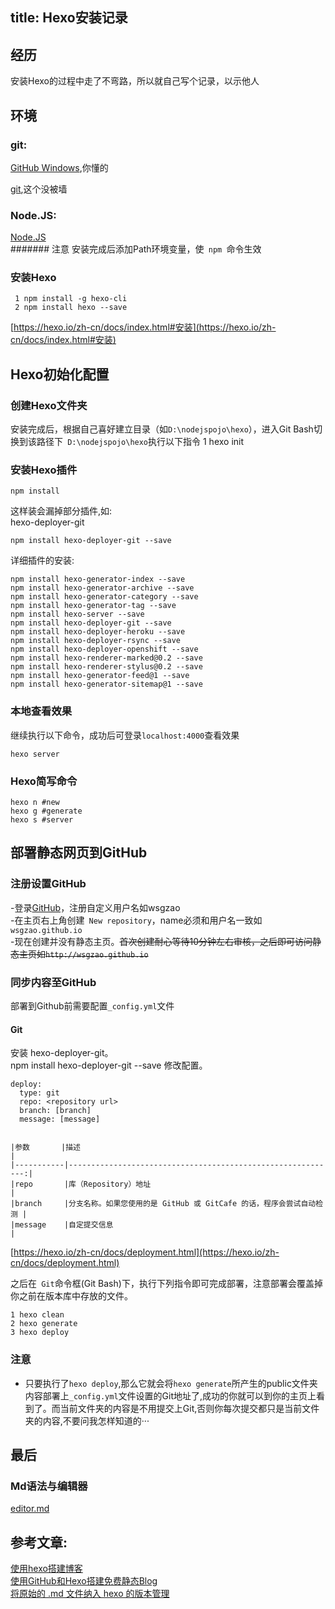 title: Hexo安装记录
---
## 经历
安装Hexo的过程中走了不弯路，所以就自己写个记录，以示他人

## 环境
### git:       
[GitHub Windows](https://desktop.github.com/),你懂的
    
[git](https://git-scm.com/),这个没被墙
### Node.JS:
[Node.JS](http://nodejs.org/)     
####### 注意 安装完成后添加Path环境变量，使```  npm  ```命令生效
### 安装Hexo

	 1 npm install -g hexo-cli 
	 2 npm install hexo --save 


[https://hexo.io/zh-cn/docs/index.html#安装](https://hexo.io/zh-cn/docs/index.html#安装)

## Hexo初始化配置
### 创建Hexo文件夹
安装完成后，根据自己喜好建立目录（如``` D:\nodejspojo\hexo ```），进入Git Bash切换到该路径下``` D:\nodejspojo\hexo```执行以下指令
	1 hexo init
### 安装Hexo插件
	npm install
这样装会漏掉部分插件,如:	    
hexo-deployer-git

	npm install hexo-deployer-git --save

详细插件的安装:

	npm install hexo-generator-index --save
	npm install hexo-generator-archive --save
	npm install hexo-generator-category --save
	npm install hexo-generator-tag --save
	npm install hexo-server --save
	npm install hexo-deployer-git --save
	npm install hexo-deployer-heroku --save
	npm install hexo-deployer-rsync --save
	npm install hexo-deployer-openshift --save
	npm install hexo-renderer-marked@0.2 --save
	npm install hexo-renderer-stylus@0.2 --save
	npm install hexo-generator-feed@1 --save
	npm install hexo-generator-sitemap@1 --save


### 本地查看效果
继续执行以下命令，成功后可登录``` localhost:4000 ```查看效果   

	hexo server
### Hexo简写命令
	hexo n #new
	hexo g #generate
	hexo s #server

## 部署静态网页到GitHub
### 注册设置GitHub
-登录[GitHub](https://github.com/)，注册自定义用户名如wsgzao    
-在主页右上角创建``` New repository```，name必须和用户名一致如```wsgzao.github.io```    
-现在创建并没有静态主页。<s>首次创建耐心等待10分钟左右审核，之后即可访问静态主页如```http://wsgzao.github.io```</s>

### 同步内容至GitHub
部署到Github前需要配置```_config.yml```文件    
#### Git
安装 hexo-deployer-git。    
	npm install hexo-deployer-git --save
修改配置。

	deploy:
	  type: git
	  repo: <repository url>
	  branch: [branch]
	  message: [message]


	|参数       |描述                                                          |
	|-----------|------------------------------------------------------------:|     
	|repo       |库（Repository）地址                                            |
	|branch     |分支名称。如果您使用的是 GitHub 或 GitCafe 的话，程序会尝试自动检测 |
	|message    |自定提交信息                                                   |

[https://hexo.io/zh-cn/docs/deployment.html](https://hexo.io/zh-cn/docs/deployment.html)

之后在``` Git```命令框(Git Bash)下，执行下列指令即可完成部署，注意部署会覆盖掉你之前在版本库中存放的文件。

	1 hexo clean
	2 hexo generate
	3 hexo deploy

### 注意
 - 只要执行了``` hexo deploy ```,那么它就会将```hexo generate```所产生的public文件夹内容部署上```_config.yml```文件设置的Git地址了,成功的你就可以到你的主页上看到了。而当前文件夹的内容是不用提交上Git,否则你每次提交都只是当前文件夹的内容,不要问我怎样知道的···

## 最后
### Md语法与编辑器
[editor.md](https://pandao.github.io/editor.md/)

## 参考文章: 
[使用hexo搭建博客](http://yangjian.me/workspace/building-blog-with-hexo/)    
[使用GitHub和Hexo搭建免费静态Blog](http://wsgzao.github.io/post/hexo-guide/)  
[将原始的 .md 文件纳入 hexo 的版本管理](http://baurine.github.io/2015/05/10/hexo_git/)